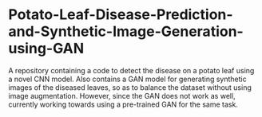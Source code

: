 # Potato-Leaf-Disease-Prediction-and-Synthetic-Image-Generation-using-GAN
A repository containing a code to detect the disease on a potato leaf using a novel CNN model. Also contains a GAN model for generating synthetic images of the diseased leaves, so as to balance the dataset without using image augmentation. However, since the GAN does not work as well, currently working towards using a pre-trained GAN for the same task.
